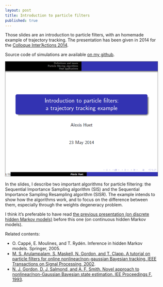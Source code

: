 ```yaml
---
layout: post
title: Introduction to particle filters
published: true
---
```

Those slides are an introduction to particle filters, with an homemade example of trajectory tracking. The presentation has been given in 2014 for the <a href="https://interactions14.sciencesconf.org/" target="_blank">Colloque Inter’Actions 2014</a>.

Source code of simulations are available <a href="https://github.com/ahstat/introduction-particle-filters">on my github</a>.

<a href="../images/2014-7-11-Introduction-particle-filters/particle_filters_introduction.pdf" target="_blank"><img src = "../images/2014-7-11-Introduction-particle-filters/particle_filters_introduction.png"></a>



In the slides, I describe two important algorithms for particle filtering: the Sequential Importance Sampling algorithm (SIS) and the Sequential Importance Sampling Resampling algorithm (SISR). The example intends to show how the algorithms work, and to focus on the difference between them, especially through the weights degeneracy problem.

I think it’s preferable to have read <a href="https://ahstat.github.io/Introduction-hmm/">the previous presentation (on discrete hidden Markov models)</a> before this one (on continuous hidden Markov models).



Related contents:
<ul>
	<li>O. Cappé, E. Moulines, and T. Rydén. Inference in hidden Markov models. Springer, 2005.</li>
	<li><a href="../images/2014-7-11-Introduction-particle-filters/arulampalam2002tutorial_particle_filters.pdf" target="_blank">M. S. Arulampalam, S. Maskell, N. Gordon, and T. Clapp. A tutorial on particle filters for online nonlinear/non-gaussian Bayesian tracking. IEEE Transactions on Signal Processing, 2002</a>.</li>
	<li><a href="../images/2014-7-11-Introduction-particle-filters/gordon1993_particle_filters.pdf" target="_blank">N. J. Gordon, D. J. Salmond, and A. F. Smith. Novel approach to nonlinear/non-Gaussian Bayesian state estimation. IEE Proceedings F, 1993</a>.</li>
</ul>
